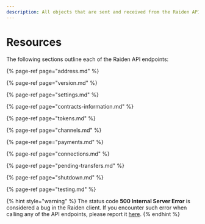 ```yaml
---
description: All objects that are sent and received from the Raiden API are JSON encoded.
---
```


# Resources

The following sections outline each of the Raiden API endpoints:

{% page-ref page="address.md" %}

{% page-ref page="version.md" %}

{% page-ref page="settings.md" %}

{% page-ref page="contracts-information.md" %}

{% page-ref page="tokens.md" %}

{% page-ref page="channels.md" %}

{% page-ref page="payments.md" %}

{% page-ref page="connections.md" %}

{% page-ref page="pending-transfers.md" %}

{% page-ref page="shutdown.md" %}

{% page-ref page="testing.md" %}

{% hint style="warning" %}
The status code **500 Internal Server Error** is considered a bug in the Raiden client. If you encounter such error when calling any of the API endpoints, please report it [here](https://github.com/raiden-network/raiden/issues/new?template=bug_report.md).
{% endhint %}


